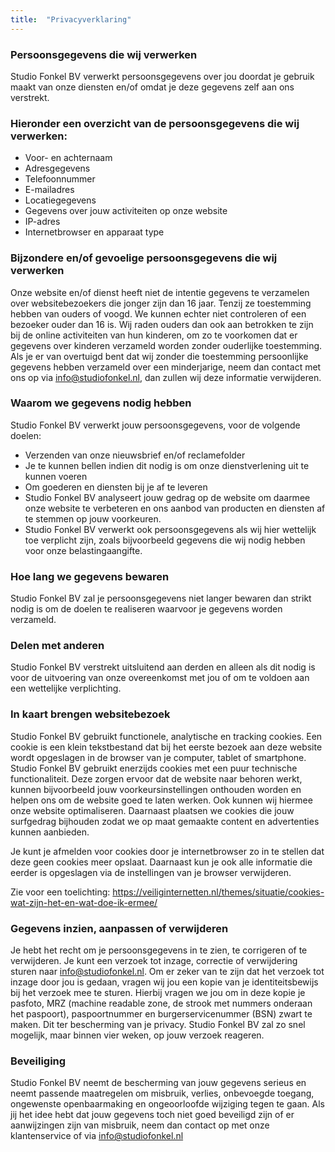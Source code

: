 ```yaml
---
title:  "Privacyverklaring"
---
```


### Persoonsgegevens die wij verwerken
Studio Fonkel BV verwerkt persoonsgegevens over jou doordat je gebruik maakt van onze diensten en/of omdat je deze gegevens zelf aan ons verstrekt.

### Hieronder een overzicht van de persoonsgegevens die wij verwerken:
- Voor- en achternaam
- Adresgegevens
- Telefoonnummer
- E-mailadres
- Locatiegegevens
- Gegevens over jouw activiteiten op onze website
- IP-adres
- Internetbrowser en apparaat type

### Bijzondere en/of gevoelige persoonsgegevens die wij verwerken
Onze website en/of dienst heeft niet de intentie gegevens te verzamelen over websitebezoekers die jonger zijn dan 16 jaar. Tenzij ze toestemming hebben van ouders of voogd. We kunnen echter niet controleren of een bezoeker ouder dan 16 is. Wij raden ouders dan ook aan betrokken te zijn bij de online activiteiten van hun kinderen, om zo te voorkomen dat er gegevens over kinderen verzameld worden zonder ouderlijke toestemming. Als je er van overtuigd bent dat wij zonder die toestemming persoonlijke gegevens hebben verzameld over een minderjarige, neem dan contact met ons op via info@studiofonkel.nl, dan zullen wij deze informatie verwijderen.

### Waarom we gegevens nodig hebben
Studio Fonkel BV verwerkt jouw persoonsgegevens, voor de volgende doelen:
- Verzenden van onze nieuwsbrief en/of reclamefolder
- Je te kunnen bellen indien dit nodig is om onze dienstverlening uit te kunnen voeren
- Om goederen en diensten bij je af te leveren
- Studio Fonkel BV analyseert jouw gedrag op de website om daarmee onze website te verbeteren en ons aanbod van producten en diensten af te stemmen op jouw voorkeuren.
- Studio Fonkel BV verwerkt ook persoonsgegevens als wij hier wettelijk toe verplicht zijn, zoals bijvoorbeeld gegevens die wij nodig hebben voor onze belastingaangifte.

### Hoe lang we gegevens bewaren
Studio Fonkel BV zal je persoonsgegevens niet langer bewaren dan strikt nodig is om de doelen te realiseren waarvoor je gegevens worden verzameld.

### Delen met anderen
Studio Fonkel BV verstrekt uitsluitend aan derden en alleen als dit nodig is voor de uitvoering van onze overeenkomst met jou of om te voldoen aan een wettelijke verplichting.

### In kaart brengen websitebezoek
Studio Fonkel BV gebruikt functionele, analytische en tracking cookies. Een cookie is een klein tekstbestand dat bij het eerste bezoek aan deze website wordt opgeslagen in de browser van je computer, tablet of smartphone. Studio Fonkel BV gebruikt enerzijds cookies met een puur technische functionaliteit. Deze zorgen ervoor dat de website naar behoren werkt, kunnen bijvoorbeeld jouw voorkeursinstellingen onthouden worden en helpen ons om de website goed te laten werken. Ook kunnen wij hiermee onze website optimaliseren. Daarnaast plaatsen we cookies die jouw surfgedrag bijhouden zodat we op maat gemaakte content en advertenties kunnen aanbieden.

Je kunt je afmelden voor cookies door je internetbrowser zo in te stellen dat deze geen cookies meer opslaat. Daarnaast kun je ook alle informatie die eerder is opgeslagen via de instellingen van je browser verwijderen.

Zie voor een toelichting: https://veiliginternetten.nl/themes/situatie/cookies-wat-zijn-het-en-wat-doe-ik-ermee/

### Gegevens inzien, aanpassen of verwijderen
Je hebt het recht om je persoonsgegevens in te zien, te corrigeren of te verwijderen. Je kunt een verzoek tot inzage, correctie of verwijdering sturen naar info@studiofonkel.nl. Om er zeker van te zijn dat het verzoek tot inzage door jou is gedaan, vragen wij jou een kopie van je identiteitsbewijs bij het verzoek mee te sturen. Hierbij vragen we jou om in deze kopie je pasfoto, MRZ (machine readable zone, de strook met nummers onderaan het paspoort), paspoortnummer en burgerservicenummer (BSN) zwart te maken. Dit ter bescherming van je privacy. Studio Fonkel BV zal zo snel mogelijk, maar binnen vier weken, op jouw verzoek reageren.

### Beveiliging
Studio Fonkel BV neemt de bescherming van jouw gegevens serieus en neemt passende maatregelen om misbruik, verlies, onbevoegde toegang, ongewenste openbaarmaking en ongeoorloofde wijziging tegen te gaan. Als jij het idee hebt dat jouw gegevens toch niet goed beveiligd zijn of er aanwijzingen zijn van misbruik, neem dan contact op met onze klantenservice of via info@studiofonkel.nl
